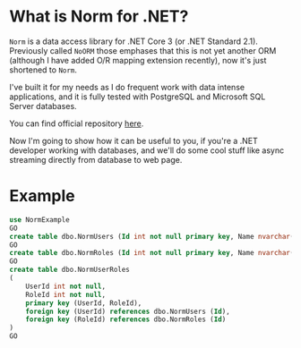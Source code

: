 # What is Norm for .NET?

`Norm` is a data access library for .NET Core 3 (or .NET Standard 2.1). Previously called `NoORM` those emphases that this is not yet another ORM (although I have added O/R mapping extension recently), now it's just shortened to `Norm`.

I've built it for my needs as I do frequent work with data intense applications, and it is fully tested with PostgreSQL and Microsoft SQL Server databases.

You can find official repository [here](https://github.com/vbilopav/NoOrm.Net).

Now I'm going to show how it can be useful to you, if you're a .NET developer working with databases, and we'll do some cool stuff like async streaming directly from database to web page.

# Example

```SQL
use NormExample
GO
create table dbo.NormUsers (Id int not null primary key, Name nvarchar(64) not null, Email nvarchar(64) not null)
GO
create table dbo.NormRoles (Id int not null primary key, Name nvarchar(256) not null)
GO
create table dbo.NormUserRoles
(
    UserId int not null,
    RoleId int not null,
    primary key (UserId, RoleId),
    foreign key (UserId) references dbo.NormUsers (Id),
    foreign key (RoleId) references dbo.NormRoles (Id)
)
GO
```